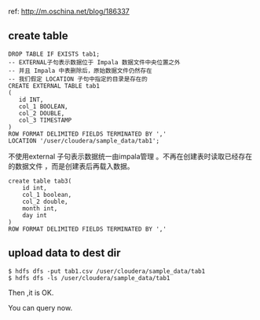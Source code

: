 ref: http://m.oschina.net/blog/186337

## create table

```
DROP TABLE IF EXISTS tab1;
-- EXTERNAL子句表示数据位于 Impala 数据文件中央位置之外
-- 并且 Impala 中表删除后，原始数据文件仍然存在
-- 我们假定 LOCATION 子句中指定的目录是存在的
CREATE EXTERNAL TABLE tab1
(
   id INT,
   col_1 BOOLEAN,
   col_2 DOUBLE,
   col_3 TIMESTAMP
)
ROW FORMAT DELIMITED FIELDS TERMINATED BY ','
LOCATION '/user/cloudera/sample_data/tab1';
```

不使用external 子句表示数据统一由impala管理 。不再在创建表时读取已经存在的数据文件 ，而是创建表后再载入数据。

```
create table tab3(
	id int,
	col_1 boolean,
	col_2 double,
	month int,
	day int
)
ROW FORMAT DELIMITED FIELDS TERMINATED BY ','
```

## upload data to dest dir

	$ hdfs dfs -put tab1.csv /user/cloudera/sample_data/tab1
	$ hdfs dfs -ls /user/cloudera/sample_data/tab1

Then ,it is OK.

You can query now.
